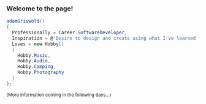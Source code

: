 <!--
**acgriswold/acgriswold** is a ✨ _special_ ✨ repository because its `README.md` (this file) appears on your GitHub profile.

Here are some ideas to get you started:

- 🔭 I’m currently working on ...
- 🌱 I’m currently learning ...
- 👯 I’m looking to collaborate on ...
- 🤔 I’m looking for help with ...
- 💬 Ask me about ...
- 📫 How to reach me: ...
- 😄 Pronouns: ...
- ⚡ Fun fact: ...
-->

### Welcome to the page!
  ```C#
  adamGriswold() 
  {
    Professionally = Career.SoftwareDeveloper,
    Inspiration = @"Desire to design and create using what I've learned from my hobbies and interests.",
    Loves = new Hobby[]
    {
      Hobby.Music,
      Hobby.Audio,
      Hobby.Camping,
      Hobby.Photography
    }
  };
  ```
  
  
  
  <small>(More information coming in the following days...)</small>
